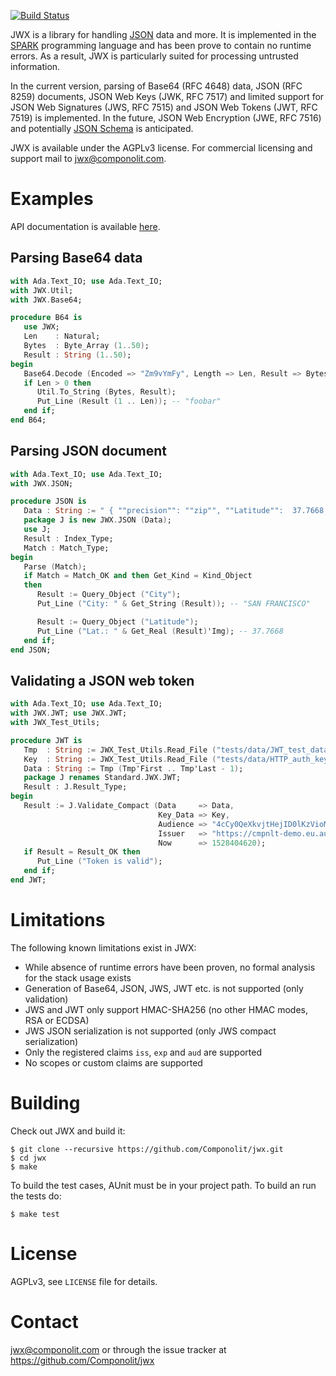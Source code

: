 [![Build Status](https://travis-ci.org/Componolit/jwx.svg?branch=master)](https://travis-ci.org/Componolit/jwx)

JWX is a library for handling [JSON](https://www.json.org/) data and more. It
is implemented in the [SPARK](http://spark-2014.org) programming language and
has been prove to contain no runtime errors. As a result, JWX is particularly
suited for processing untrusted information.

In the current version, parsing of Base64 (RFC 4648) data, JSON (RFC 8259)
documents, JSON Web Keys (JWK, RFC 7517) and limited support for JSON Web
Signatures (JWS, RFC 7515) and JSON Web Tokens (JWT, RFC 7519) is implemented.
In the future, JSON Web Encryption (JWE, RFC 7516) and potentially [JSON
Schema](http://json-schema.org) is anticipated.

JWX is available under the AGPLv3 license. For commercial licensing and support
mail to jwx@componolit.com.

# Examples

API documentation is available [here](doc/api/index.html).

## Parsing Base64 data

```Ada
with Ada.Text_IO; use Ada.Text_IO;
with JWX.Util;
with JWX.Base64;

procedure B64 is
   use JWX;
   Len    : Natural;
   Bytes  : Byte_Array (1..50);
   Result : String (1..50);
begin
   Base64.Decode (Encoded => "Zm9vYmFy", Length => Len, Result => Bytes);
   if Len > 0 then
      Util.To_String (Bytes, Result);
      Put_Line (Result (1 .. Len)); -- "foobar"
   end if;
end B64;
```

## Parsing JSON document

```Ada
with Ada.Text_IO; use Ada.Text_IO;
with JWX.JSON;

procedure JSON is
   Data : String := " { ""precision"": ""zip"", ""Latitude"":  37.7668, ""Longitude"": -122.3959, ""Address"": """", ""City"": ""SAN FRANCISCO"", ""State"": ""CA"", ""Zip"": ""94107"", ""Country"": ""US"" }";
   package J is new JWX.JSON (Data);
   use J;
   Result : Index_Type;
   Match : Match_Type;
begin
   Parse (Match);
   if Match = Match_OK and then Get_Kind = Kind_Object
   then
      Result := Query_Object ("City");
      Put_Line ("City: " & Get_String (Result)); -- "SAN FRANCISCO"

      Result := Query_Object ("Latitude");
      Put_Line ("Lat.: " & Get_Real (Result)'Img); -- 37.7668
   end if;
end JSON;
```

## Validating a JSON web token

```Ada
with Ada.Text_IO; use Ada.Text_IO;
with JWX.JWT; use JWX.JWT;
with JWX_Test_Utils;

procedure JWT is
   Tmp  : String := JWX_Test_Utils.Read_File ("tests/data/JWT_test_data.dat");
   Key  : String := JWX_Test_Utils.Read_File ("tests/data/HTTP_auth_key.json");
   Data : String := Tmp (Tmp'First .. Tmp'Last - 1);
   package J renames Standard.JWX.JWT;
   Result : J.Result_Type;
begin
   Result := J.Validate_Compact (Data     => Data,
                                 Key_Data => Key,
                                 Audience => "4cCy0QeXkvjtHejID0lKzVioMfTmuXaM",
                                 Issuer   => "https://cmpnlt-demo.eu.auth0.com/",
                                 Now      => 1528404620);
   if Result = Result_OK then
      Put_Line ("Token is valid");
   end if;
end JWT;
```

# Limitations

The following known limitations exist in JWX:

* While absence of runtime errors have been proven, no formal analysis for the stack usage exists
* Generation of Base64, JSON, JWS, JWT etc. is not supported (only validation)
* JWS and JWT only support HMAC-SHA256 (no other HMAC modes, RSA or ECDSA)
* JWS JSON serialization is not supported (only JWS compact serialization)
* Only the registered claims `iss`, `exp` and `aud` are supported
* No scopes or custom claims are supported

# Building

Check out JWX and build it:

```
$ git clone --recursive https://github.com/Componolit/jwx.git
$ cd jwx
$ make
```

To build the test cases, AUnit must be in your project path. To build an run
the tests do:

```
$ make test
```

# License

AGPLv3, see `LICENSE` file for details.

# Contact

jwx@componolit.com or through the issue tracker at https://github.com/Componolit/jwx
